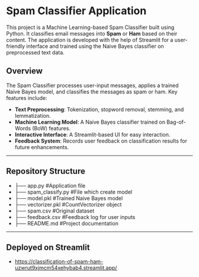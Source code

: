 # Spam Classifier Application

This project is a Machine Learning-based Spam Classifier built using Python. It classifies email messages into **Spam** or **Ham** based on their content. The application is developed with the help of Streamlit for a user-friendly interface and trained using the Naive Bayes classifier on preprocessed text data.


## Overview

The Spam Classifier processes user-input messages, applies a trained Naive Bayes model, and classifies the messages as spam or ham. Key features include:
- **Text Preprocessing**: Tokenization, stopword removal, stemming, and lemmatization.
- **Machine Learning Model**: A Naive Bayes classifier trained on Bag-of-Words (BoW) features.
- **Interactive Interface**: A Streamlit-based UI for easy interaction.
- **Feedback System**: Records user feedback on classification results for future enhancements.

---

## Repository Structure
- ├── app.py                  #Application file
- ├── spam_classify.py         #File which create model
- ├── model.pkl               #Trained Naive Bayes model
- ├── vectorizer.pkl          #CountVectorizer object
- ├── spam.csv                #Original dataset 
- ├── feedback.csv            #Feedback log for user inputs
- ├── README.md               #Project documentation

---
## Deployed on Streamlit
- https://classification-of-spam-ham-uzwrut9xjmcm54xehybab4.streamlit.app/

